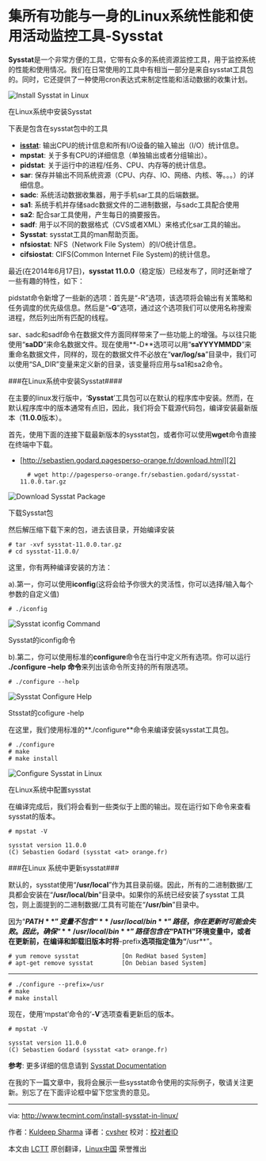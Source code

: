 集所有功能与一身的Linux系统性能和使用活动监控工具-Sysstat
===========================================================================
**Sysstat**是一个非常方便的工具，它带有众多的系统资源监控工具，用于监控系统的性能和使用情况。我们在日常使用的工具中有相当一部分是来自sysstat工具包的。同时，它还提供了一种使用cron表达式来制定性能和活动数据的收集计划。

![Install Sysstat in Linux](http://www.tecmint.com/wp-content/uploads/2014/08/sysstat.png)

在Linux系统中安装Sysstat

下表是包含在sysstat包中的工具

- [**isstat**][1]: 输出CPU的统计信息和所有I/O设备的输入输出（I/O）统计信息。
- **mpstat**: 关于多有CPU的详细信息（单独输出或者分组输出）。
- **pidstat**: 关于运行中的进程/任务、CPU、内存等的统计信息。
- **sar**: 保存并输出不同系统资源（CPU、内存、IO、网络、内核、等。。。）的详细信息。
- **sadc**: 系统活动数据收集器，用于手机sar工具的后端数据。
- **sa1**: 系统手机并存储sadc数据文件的二进制数据，与sadc工具配合使用
- **sa2**: 配合sar工具使用，产生每日的摘要报告。
- **sadf**: 用于以不同的数据格式（CVS或者XML）来格式化sar工具的输出。
- **Sysstat**: sysstat工具的man帮助页面。
- **nfsiostat**: NFS（Network File System）的I/O统计信息。
- **cifsiostat**: CIFS(Common Internet File System)的统计信息。

最近(在2014年6月17日)，**sysstat 11.0.0**（稳定版）已经发布了，同时还新增了一些有趣的特性，如下：

pidstat命令新增了一些新的选项：首先是“-R”选项，该选项将会输出有关策略和任务调度的优先级信息。然后是“**-G**”选项，通过这个选项我们可以使用名称搜索进程，然后列出所有匹配的线程。

sar、sadc和sadf命令在数据文件方面同样带来了一些功能上的增强。与以往只能使用“**saDD**”来命名数据文件。现在使用**-D**选项可以用“**saYYYYMMDD**”来重命名数据文件，同样的，现在的数据文件不必放在“**var/log/sa**”目录中，我们可以使用“SA_DIR”变量来定义新的目录，该变量将应用与sa1和sa2命令。

###在Linux系统中安装Sysstat####

在主要的linux发行版中，‘**Sysstat**’工具包可以在默认的程序库中安装。然而，在默认程序库中的版本通常有点旧，因此，我们将会下载源代码包，编译安装最新版本（**11.0.0**版本）。

首先，使用下面的连接下载最新版本的sysstat包，或者你可以使用**wget**命令直接在终端中下载。

- [http://sebastien.godard.pagesperso-orange.fr/download.html][2]
    
        # wget http://pagesperso-orange.fr/sebastien.godard/sysstat-11.0.0.tar.gz

![Download Sysstat Package](http://www.tecmint.com/wp-content/uploads/2014/08/Download-Sysstat.png)

下载Sysstat包

然后解压缩下载下来的包，进去该目录，开始编译安装

    # tar -xvf sysstat-11.0.0.tar.gz 
    # cd sysstat-11.0.0/

这里，你有两种编译安装的方法：

a).第一，你可以使用**iconfig**(这将会给予你很大的灵活性，你可以选择/输入每个参数的自定义值)

    # ./iconfig

![Sysstat iconfig Command](http://www.tecmint.com/wp-content/uploads/2014/08/Sysstat-iconfig-Command.png)

Sysstat的iconfig命令

b).第二，你可以使用标准的**configure**命令在当行中定义所有选项。你可以运行 **./configure –help 命令**来列出该命令所支持的所有限选项。

    # ./configure --help

![Sysstat Configure Help](http://www.tecmint.com/wp-content/uploads/2014/08/Configure-Help.png)

Stsstat的cofigure -help

在这里，我们使用标准的**./configure**命令来编译安装sysstat工具包。

    # ./configure
    # make
    # make install	

![Configure Sysstat in Linux](http://www.tecmint.com/wp-content/uploads/2014/08/Configure-Sysstat.png)

在Linux系统中配置sysstat

在编译完成后，我们将会看到一些类似于上图的输出。现在运行如下命令来查看sysstat的版本。

    # mpstat -V
    
    sysstat version 11.0.0
    (C) Sebastien Godard (sysstat <at> orange.fr)

###在Linux 系统中更新sysstat###

默认的，sysstat使用“**/usr/local**”作为其目录前缀。因此，所有的二进制数据/工具都会安装在“**/usr/local/bin**”目录中。如果你的系统已经安装了sysstat 工具包，则上面提到的二进制数据/工具有可能在“**/usr/bin**”目录中。

因为“**$PATH**”变量不包含“**/usr/local/bin**”路径，你在更新时可能会失败。因此，确保“**/usr/local/bin**”路径包含在“$PATH”环境变量中，或者在更新前，在编译和卸载旧版本时将**-prefix**选项指定值为“**/usr**”。

    # yum remove sysstat            [On RedHat based System]
    # apt-get remove sysstat        [On Debian based System]

----------

    # ./configure --prefix=/usr
    # make
    # make install

现在，使用‘mpstat’命令的‘**-V**’选项查看更新后的版本。

    # mpstat -V
    
    sysstat version 11.0.0
    (C) Sebastien Godard (sysstat <at> orange.fr)

**参考**: 更多详细的信息请到 [Sysstat Documentation][3]

在我的下一篇文章中，我将会展示一些sysstat命令使用的实际例子，敬请关注更新。别忘了在下面评论框中留下您宝贵的意见。

--------------------------------------------------------------------------------

via: http://www.tecmint.com/install-sysstat-in-linux/

作者：[Kuldeep Sharma][a]
译者：[cvsher](https://github.com/cvsher)
校对：[校对者ID](https://github.com/校对者ID)

本文由 [LCTT](https://github.com/LCTT/TranslateProject) 原创翻译，[Linux中国](http://linux.cn/) 荣誉推出

[a]:http://www.tecmint.com/author/kuldeepsharma47/
[1]:http://www.tecmint.com/linux-performance-monitoring-with-vmstat-and-iostat-commands/
[2]:http://sebastien.godard.pagesperso-orange.fr/download.html
[3]:http://sebastien.godard.pagesperso-orange.fr/documentation.html
